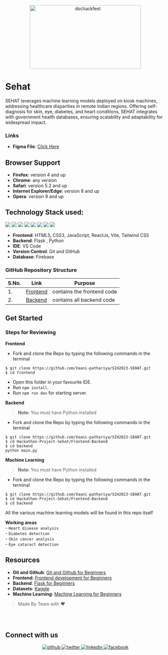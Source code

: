  <div align="center"> <img align="center" alt="dschackfest" src="https://i.postimg.cc/8cqT5bKQ/original.png" height='200' width='350'></div>


# Sehat

<!-- [![Issues](https://img.shields.io/github/issues/DSC-JSS-NOIDA/Foss-events2.0)](https://github.com/DSC-JSS-NOIDA/Foss-events2.0/issues)
[![PRs](https://img.shields.io/github/issues-pr/DSC-JSS-NOIDA/Foss-events2.0)](https://github.com/DSC-JSS-NOIDA/Foss-events2.0/pulls)
[![Maintenance](https://img.shields.io/maintenance/yes/2023?color=green&logo=github)](https://github.com/DSC-JSS-NOIDA/)
[![Forks](https://img.shields.io/github/forks/DSC-JSS-NOIDA/Foss-events2.0?style=social)](https://github.com/DSC-JSS-NOIDA/Foss-events2.0) [![Stars](https://img.shields.io/github/stars/DSC-JSS-NOIDA/Foss-events2.0?style=social)](https://github.com/DSC-JSS-NOIDA/Foss-events2.0) [![Watchers](https://img.shields.io/github/watchers/DSC-JSS-NOIDA/Foss-events2.0?style=social)](https://github.com/DSC-JSS-NOIDA/Foss-events2.0) [![Twitter Follow](https://img.shields.io/twitter/follow/DSCJSSATEN?style=social)](https://twitter.com/DSCJSSATEN) [![Tweet](https://img.shields.io/twitter/url?style=social&url=https%3A%2F%2Fgithub.com%2FDSC-JSS-NOIDA%2FFoss-events2.0)](https://twitter.com/DSCJSSATEN) -->

SEHAT leverages machine learning models deployed on kiosk machines, addressing healthcare disparities in remote Indian regions. Offering self-diagnosis for skin, eye, diabetes, and heart conditions, SEHAT integrates with government health databases, ensuring scalability and adaptability for widespread impact.

<!-- [![](https://sourcerer.io/fame/PragatiVerma18/DSC-JSS-NOIDA/foss-events/images/0)](https://sourcerer.io/fame/PragatiVerma18/DSC-JSS-NOIDA/foss-events/links/0)[![](https://sourcerer.io/fame/PragatiVerma18/DSC-JSS-NOIDA/foss-events/images/1)](https://sourcerer.io/fame/PragatiVerma18/DSC-JSS-NOIDA/foss-events/links/1)[![](https://sourcerer.io/fame/PragatiVerma18/DSC-JSS-NOIDA/foss-events/images/2)](https://sourcerer.io/fame/PragatiVerma18/DSC-JSS-NOIDA/foss-events/links/2)[![](https://sourcerer.io/fame/PragatiVerma18/DSC-JSS-NOIDA/foss-events/images/3)](https://sourcerer.io/fame/PragatiVerma18/DSC-JSS-NOIDA/foss-events/links/3)[![](https://sourcerer.io/fame/PragatiVerma18/DSC-JSS-NOIDA/foss-events/images/4)](https://sourcerer.io/fame/PragatiVerma18/DSC-JSS-NOIDA/foss-events/links/4)[![](https://sourcerer.io/fame/PragatiVerma18/DSC-JSS-NOIDA/foss-events/images/5)](https://sourcerer.io/fame/PragatiVerma18/DSC-JSS-NOIDA/foss-events/links/5)[![](https://sourcerer.io/fame/PragatiVerma18/DSC-JSS-NOIDA/foss-events/images/6)](https://sourcerer.io/fame/PragatiVerma18/DSC-JSS-NOIDA/foss-events/links/6)[![](https://sourcerer.io/fame/PragatiVerma18/DSC-JSS-NOIDA/foss-events/images/7)](https://sourcerer.io/fame/PragatiVerma18/DSC-JSS-NOIDA/foss-events/links/7) -->

### Links
- **Figma File**: [Click Here](https://www.figma.com/file/Ry4jT59WUElBQAZIByWB5S/SEHAT-(SIH)?type=design&node-id=0%3A1&mode=design&t=iHS28N94SQiAg1re-1)

## Browser Support
- **Firefox**:	version 4 and up
- **Chrome**:	any version
- **Safari**:	version 5.2 and up
- **Internet Explorer/Edge**:	version 8 and up
- **Opera**:	version 9 and up

## Technology Stack used:

<img src="https://img.shields.io/badge/html5%20-%23E34F26.svg?&style=for-the-badge&&logoColor=white"/> <img src="https://img.shields.io/badge/css3%20-%231572B6.svg?&style=for-the-badge&&logoColor=white"/>  <img src="https://img.shields.io/badge/javascript%20-%23323330.svg?&style=for-the-badge&&logoColor=%23F7DF1E"/>
<img src="https://img.shields.io/badge/react.js%20-%2343853D.svg?&style=for-the-badge&logo=react.js&logoColor=white"/>  <img src="https://img.shields.io/badge/Vite%20-%23430098.svg?&style=for-the-badge&&logoColor=white"/> <img src="https://img.shields.io/badge/flask%20-%23121011.svg?&style=for-the-badge&&logoColor=white"/>  <img src="https://img.shields.io/badge/github%20-%23404d59.svg?&style=for-the-badge"/> <img src ="https://img.shields.io/badge/machine learning-%234ea94b.svg?&style=for-the-badge&&logoColor=white"/>

- **Frontend**: HTML5, CSS3, JavaScript, ReactJs, Vite, Tailwind CSS
- **Backend**: Flask , Python
- **IDE**: VS Code
- **Version Control**: Git and GitHub
- **Database**: Firebase

### GitHub Repository Structure

| S.No. | Link | Purpose |
| --------------- | --------------- | --------------- |
| 1. | [Frontend](https://github.com/Vaani-pathariya/SIH2023-SEHAT.git/frontend) | contains the frontend code  |
| 2. | [Backend](https://github.com/Vaani-pathariya/SIH2023-SEHAT.git/backend) | contains all backend code |

## Get Started
### Steps for Reviewing

<strong>Frontend</strong>
- Fork and clone the Repo by typing the following commands in the terminal 
```
$ git clone https://github.com/Vaani-pathariya/SIH2023-SEHAT.git
$ cd frontend
```
- Open this folder in your favourite IDE.  <br>
- Run `npm install`.<br>
- Run `npm run dev` for starting server.

<strong>Backend</strong>
> **Note**: You must have Python installed 

- Fork and clone the Repo by typing the following commands in the terminal 
```
$ git clone https://github.com/Vaani-pathariya/SIH2023-SEHAT.git
$ cd Hackathon-Project-Sehat/Frontend-Backend
$ cd backend
python main.py
```

<strong>Machine Learning</strong>
> **Note**: You must have Python installed 

- Fork and clone the Repo by typing the following commands in the terminal 
```
$ git clone https://github.com/Vaani-pathariya/SIH2023-SEHAT.git
$ cd Hackathon-Project-Sehat/Frontend-Backend
$ cd backend
```
All the various machine learning models will be found in this repo itself 
<!-- ![fork](https://i.postimg.cc/y8z4WCcV/image.jpg)


<hr>

![clone](https://i.postimg.cc/MG7r4nFR/image.jpg)<hr>


![clone](https://i.postimg.cc/yxp6KnvS/image.png)

- Change Branch using:
```
$ git checkout backend
$ cd Backend
```
![branch](https://i.postimg.cc/tTwym7Th/image.png)

- Get connection string from [Mongo Atlas](https://www.mongodb.com/cloud/atlas) by creating a cluster or you can also use your locally installed mongodb
- You can click [here](https://www.youtube.com/watch?v=KKyag6t98g8&t=792s) to learn how to connect atlas to you project
- Create a new file named `.env` in the Backend folder and copy the format of `.env.example` file 
- Paste the connection string in the `.env` file in the `DB_CONNECT` variable
- Install node dependencies using:
```
$ npm install
```
![install](https://i.postimg.cc/jjQPFtzt/Screenshot-164.png)

- To start the server, type:
```
$ node server
```
![start](https://i.postimg.cc/RCbf8Pn6/Screenshot-165.png)

- Make changes to the code(for ex- add an update route)
- Stage your changes using:
```
$ git add .
```
- Commit your changes using:
```
$ git commit -m "add any comment"
```
- Push the changes to the forked repository using:
```
$ git push 
```
- Navigate to the original repository and make a pull request -->

<strong>Working areas</strong><br>
      - `Heart disease analysis` <br>
      - `Diabetes detection`  <br>
      - `Skin cancer analysis` <br>
      - `Eye cataract detection` <br>

## Resources
- **Git and Github**: [Git and Github for Beginners](https://www.youtube.com/watch?v=RGOj5yH7evk)
- **Frontend**: [Frontend development for Beginners](https://www.youtube.com/playlist?list=PL9ooVrP1hQOH2k1SANK5rvq_EAgUKTPoK)
- **Backend**: [Flask for Beginners](https://www.youtube.com/playlist?list=PLZoTAELRMXVPBaLN3e-uoVRR9hlRFRfUc)
- **Datasets**: [Kaggle](https://kaggle.com/datasets)
- **Machine Learning**: [Machine Learning for Beginners](https://www.youtube.com/playlist?list=PLxCzCOWd7aiEXg5BV10k9THtjnS48yI-T)



> Made By Team with ❤️


<br><br>

<!-- [![ForTheBadge built-with-love](http://ForTheBadge.com/images/badges/built-with-love.svg)](https://github.com/DSC-JSS-NOIDA/Foss-events2.0)
[![ForTheBadge built-by-developers](http://ForTheBadge.com/images/badges/built-by-developers.svg)](https://github.com/DSC-JSS-NOIDA/Foss-events2.0) -->
                                                   


## Connect with us  
<div align="center">
 <!-- <a href="https://dscjss.in/"><img src="https://user-images.githubusercontent.com/42115530/94302134-5c28c680-ff89-11ea-9ca4-5dcdd4279786.png"  height=100px /></a> <br><br>  -->
<a href="https://www.linkedin.com/in/vaani-pathariya/" target="_blank">
<img src=https://img.shields.io/badge/vaanipathariya-%2324292e.svg?&style=for-the-badge&logo=linkedin&logoColor=white alt=github style="margin-bottom: 5px;" />
</a>
<a href="https://www.linkedin.com/in/ivanshikajain/" target="_blank">
<img src=https://img.shields.io/badge/Vanshikajain-%2300acee.svg?&style=for-the-badge&logo=linkedin&logoColor=white alt=twitter style="margin-bottom: 5px;" />
</a>
<a href="https://www.linkedin.com/in/devanshi-bahuguna-438382174/" target="_blank">
<img src=https://img.shields.io/badge/devanshibahuguna-%231E77B5.svg?&style=for-the-badge&logo=linkedin&logoColor=white alt=linkedin style="margin-bottom: 5px;" />
</a>
<a href="https://www.linkedin.com/in/anubhavpal/" target="_blank">
<img src=https://img.shields.io/badge/anubhavpal-%232E87FB.svg?&style=for-the-badge&logo=linkedin&logoColor=white alt=facebook style="margin-bottom: 5px;" />
</a>
</div> 
